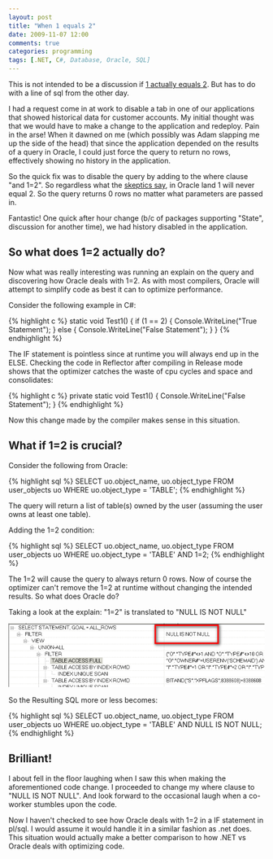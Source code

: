 ```yaml
---
layout: post
title: "When 1 equals 2"
date: 2009-11-07 12:00
comments: true
categories: programming
tags: [.NET, C#, Database, Oracle, SQL]
---
```

This is not intended to be a discussion if [1 actually equals 2](http://mh1823.com/two_equals_one.htm).  But has to do with a line of sql from the other day.

I had a request come in at work to disable a tab in one of our applications that showed historical data for customer accounts.  My initial thought was that we would have to make a change to the application and redeploy.  Pain in the arse!  When it dawned on me (which possibly was Adam slapping me up the side of the head) that since the application depended on the results of a query in Oracle, I could just force the query to return no rows, effectively showing no history in the application.

So the quick fix was to disable the query by adding to the where clause "and 1=2". So regardless what the [skeptics say](http://www.math.toronto.edu/mathnet/plain/falseProofs/second1eq2.html), in Oracle land 1 will never equal 2.  So the query returns 0 rows no matter what parameters are passed in.

Fantastic! One quick after hour change (b/c of packages supporting "State", discussion for another time), we had history disabled in the application.

## So what does 1=2 actually do?
Now what was really interesting was running an explain on the query and discovering how Oracle deals with 1=2.  As with most compilers, Oracle will attempt to simplify code as best it can to optimize performance.

Consider the following example in C#:

{% highlight c %}
static void Test1()
{
  if (1 == 2)
  {
    Console.WriteLine("True Statement");
  }
  else
  {
    Console.WriteLine("False Statement");
  }
}
{% endhighlight %}

The IF statement is pointless since at runtime you will always end up in the ELSE.  Checking the code in Reflector after compiling in Release mode shows that the optimizer catches the waste of cpu cycles and space and consolidates:

{% highlight c %}
private static void Test1()
{
  Console.WriteLine("False Statement");
}
{% endhighlight %}

Now this change made by the compiler makes sense in this situation.

## What if 1=2 is crucial?
Consider the following from Oracle:

{% highlight sql %}
SELECT uo.object_name,
       uo.object_type
  FROM user_objects uo
 WHERE uo.object_type = 'TABLE';
{% endhighlight %}

The query will return a list of table(s) owned by the user (assuming the user owns at least one table).

Adding the 1=2 condition:

{% highlight sql %}
SELECT uo.object_name,
       uo.object_type
  FROM user_objects uo
 WHERE uo.object_type = 'TABLE'
       AND 1=2;
{% endhighlight %}

The 1=2 will cause the query to always return 0 rows. Now of course the optimizer can't remove the 1=2 at runtime without changing the intended results. So what does Oracle do?

Taking a look at the explain: "1=2" is translated to "NULL IS NOT NULL"

![SqlExplain](/assets/images/SqlExplain.png)

So the Resulting SQL more or less becomes:

{% highlight sql %}
SELECT uo.object_name,
       uo.object_type
  FROM user_objects uo
 WHERE uo.object_type = 'TABLE'
       AND NULL IS NOT NULL;
{% endhighlight %}

## Brilliant!
I about fell in the floor laughing when I saw this when making the aforementioned code change.   I proceeded to change my where clause to "NULL IS NOT NULL".  And look forward to the occasional laugh when a co-worker stumbles upon the code.

Now I haven't checked to see how Oracle deals with 1=2 in a IF statement in pl/sql. I would assume it would handle it in a similar fashion as .net does.  This situation would actually make a better comparison to how .NET vs Oracle deals with optimizing code.
